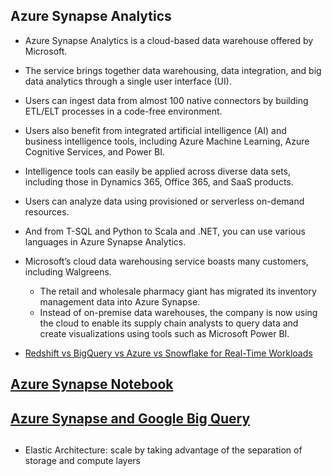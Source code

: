 ## Azure Synapse Analytics  
- Azure Synapse Analytics is a cloud-based data warehouse offered by Microsoft. 
- The service brings together data warehousing, data integration, and big data analytics through a single user interface (UI).  
- Users can ingest data from almost 100 native connectors by building ETL/ELT processes in a code-free environment. 
- Users also benefit from integrated artificial intelligence (AI) and business intelligence tools, including Azure Machine Learning, Azure Cognitive Services, and Power BI. 
- Intelligence tools can easily be applied across diverse data sets, including those in Dynamics 365, Office 365, and SaaS products.

- Users can analyze data using provisioned or serverless on-demand resources. 
- And from T-SQL and Python to Scala and .NET, you can use various languages in Azure Synapse Analytics.

- Microsoft’s cloud data warehousing service boasts many customers, including Walgreens. 
  - The retail and wholesale pharmacy giant has migrated its inventory management data into Azure Synapse. 
  - Instead of on-premise data warehouses, the company is now using the cloud to enable its supply chain analysts to query data and create visualizations using tools such as Microsoft Power BI.  
  
 - [Redshift vs BigQuery vs Azure vs Snowflake for Real-Time Workloads](https://www.striim.com/blog/cloud-data-warehouse-comparison-redshift-vs-bigquery-vs-azure-vs-snowflake-for-real-time-data/)
 
 ## [Azure Synapse Notebook](https://medium.com/@am_ammi_said/azure-synapse-notebook-829ddf0e3b1e)  
 
 ## [Azure Synapse and Google Big Query](https://medium.com/@am_ammi_said/azure-synapse-analytics-studio-3d16ebc9d3da)   
 
 ## [](https://medium.com/@am_ammi_said/migrating-your-mission-critical-data-warehouse-to-azure-synapse-analytics-410ebb58ff65)
 
 - Elastic Architecture: scale by taking advantage of the separation of storage and compute layers
 
 
 
